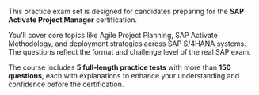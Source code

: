 This practice exam set is designed for candidates preparing for the **SAP Activate Project Manager** certification.

You’ll cover core topics like Agile Project Planning, SAP Activate Methodology, and deployment strategies across SAP S/4HANA systems. The questions reflect the format and challenge level of the real SAP exam.

The course includes **5 full-length practice tests** with more than **150 questions**, each with explanations to enhance your understanding and confidence before the certification.